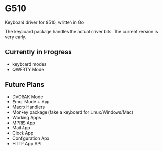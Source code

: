# G510
Keyboard driver for G510, written in Go

The keyboard package handles the actual driver bits. The current
version is very early.

## Currently in Progress

* keyboard modes
* QWERTY Mode

## Future Plans

* DVORAK Mode
* Emoji Mode + App
* Macro Handlers
* Monkey package (fake a keyboard for Linux/Windows/Mac)
* Working Apps
* MPRIS App
* Mail App
* Clock App
* Configuration App
* HTTP App API
